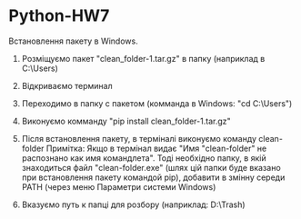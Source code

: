 # Python-HW7
Встановлення пакету в Windows.


1. Розміщуємо пакет "clean_folder-1.tar.gz" в папку (наприклад в С:\Users)

2. Відкриваємо терминал

3. Переходимо в папку с пакетом (комманда в Windows: "cd C:\Users")

4. Виконуємо комманду "pip install clean_folder-1.tar.gz"

5. Після встановлення пакету, в терміналі виконуємо команду clean-folder
Примітка:
Якщо в термінал видає "Имя "clean-folder" не распознано как имя командлета". Тоді необхідно папку, в якій знаходиться файл "clean-folder.exe" (шлях цій папки буде вказано при встановлення пакету командой pip), добавити в змінну середи PATH (через меню Параметри системи Windows)

6. Вказуємо путь к папці для розбору (наприклад: D:\Trash)
